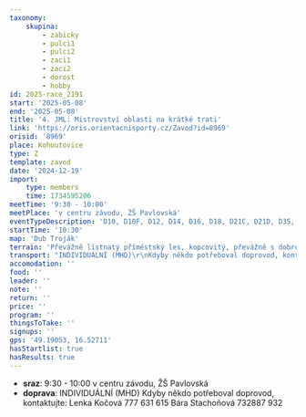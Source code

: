 ```yaml
---
taxonomy:
    skupina:
        - zabicky
        - pulci1
        - pulci2
        - zaci1
        - zaci2
        - dorost
        - hobby
id: 2025-race_2191
start: '2025-05-08'
end: '2025-05-08'
title: '4. JML: Mistrovství oblasti na krátké trati'
link: 'https://oris.orientacnisporty.cz/Zavod?id=8969'
orisid: '8969'
place: Kohoutovice
type: Z
template: zavod
date: '2024-12-19'
import:
    type: members
    time: 1734595206
meetTime: '9:30 - 10:00'
meetPlace: 'v centru závodu, ŽŠ Pavlovská'
eventTypeDescription: 'D10, D10F, D12, D14, D16, D18, D21C, D21D, D35, D45, D55, D65, D70, H10, H10F, H12, H14, H16, H18, H21C, H21D, H35, H45, H55, H65, H70, HDR, P'
startTime: '10:30'
map: 'Dub Troják'
terrain: 'Převážně listnatý příměstský les, kopcovitý, převážně s dobrou průběžností a vyšší hustotou cest.'
transport: "INDIVIDUÁLNÍ (MHD)\r\nKdyby někdo potřeboval doprovod, kontaktujte:\r\nLenka Kočová 777 631 615\r\nBára Stachoňová 732887 932"
accomodation: ''
food: ''
leader: ''
note: ''
return: ''
price: ''
program: ''
thingsToTake: ''
signups: ''
gps: '49.19053, 16.52711'
hasStartlist: true
hasResults: true
---
```


* **sraz**: 9:30 - 10:00 v centru závodu, ŽŠ Pavlovská
* **doprava**: INDIVIDUÁLNÍ (MHD)
Kdyby někdo potřeboval doprovod, kontaktujte:
Lenka Kočová 777 631 615
Bára Stachoňová 732887 932
